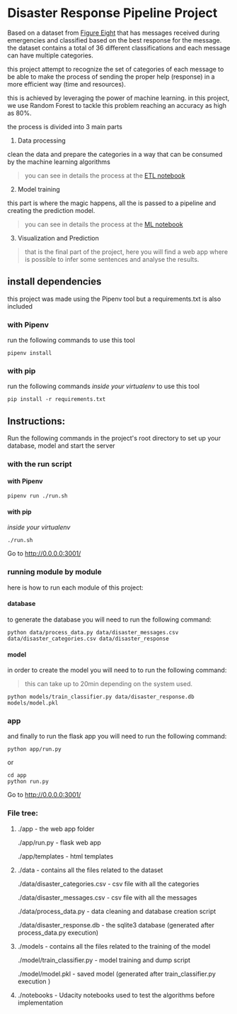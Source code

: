 # Disaster Response Pipeline Project
Based on a dataset from [Figure Eight](https://www.figure-eight.com/) that has messages received during emergencies and classified based on the best response for the message.
the dataset contains a total of 36 different classifications and each message can have multiple categories.

this project attempt to recognize the set of categories of each message to be able to make the process of sending the proper help (response) in a more efficient way (time and resources).

this is achieved by leveraging the power of machine learning.
in this project, we use Random Forest to tackle this problem reaching an accuracy as high as 80%.

the process is divided into 3 main parts

1. Data processing

clean the data and prepare the categories in a way that can be consumed by the machine learning algorithms

> you can see in details the process at the [ETL notebook ](https://github.com/WillianPaiva/disaster_response/blob/master/notebooks/ETL%20Pipeline%20Preparation.ipynb)


2. Model training


this part is where the magic happens, all the is passed to a pipeline and creating the prediction model.

> you can see in details the process at the [ML notebook ](https://github.com/WillianPaiva/disaster_response/blob/master/notebooks/ML%20Pipeline%20Preparation.ipynb)

3. Visualization and Prediction
> that is the final part of the project, here you will find a web app where is possible to infer some sentences and analyse the results.

## install dependencies
this project was made using the Pipenv tool but a requirements.txt is also included

### with Pipenv
run the following commands to use this tool
```
pipenv install
```

### with pip

run the following commands *inside your virtualenv* to use this tool
```
pip install -r requirements.txt
```

## Instructions:
Run the following commands in the project's root directory to set up your database, model and start the server

### with the run script

#### with Pipenv
```
pipenv run ./run.sh
```

#### with pip
*inside your virtualenv*
```
./run.sh
```

Go to http://0.0.0.0:3001/


### running module by module

here is how to run each module of this project:

#### database
to generate the database you will need to run the following command:

```
python data/process_data.py data/disaster_messages.csv data/disaster_categories.csv data/disaster_response
```

#### model
in order to create the model you will need to to run the following command:
> this can take up to 20min depending on the system used.
```
python models/train_classifier.py data/disaster_response.db models/model.pkl
```


### app
and finally to run the flask app you will need to run the following command:
```
python app/run.py
```
or

```
cd app
python run.py
```

Go to http://0.0.0.0:3001/








### File tree:

1. ./app - the web app folder

   ./app/run.py - flask web app

   ./app/templates - html templates


2. ./data - contains all the files related to the dataset

   ./data/disaster_categories.csv - csv file with all the categories

   ./data/disaster_messages.csv - csv file with all the messages

   ./data/process_data.py - data cleaning and database creation script

   ./data/disaster_response.db - the sqlite3 database (generated after process_data.py execution)

3.  ./models - contains all the files related to the training of the model

    ./model/train_classifier.py - model training and dump script

    ./model/model.pkl - saved model (generated after train_classifier.py execution )

4. ./notebooks - Udacity notebooks used to test the algorithms before implementation
